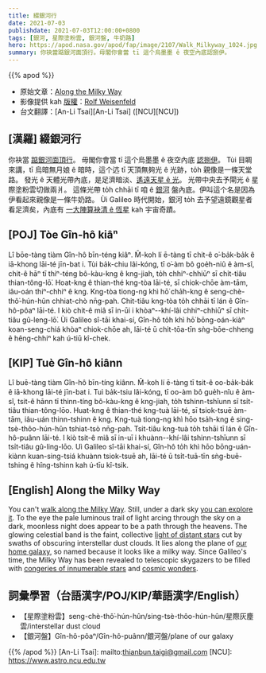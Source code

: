 ```yaml
---
title: 綴銀河行
date: 2021-07-03
publishdate: 2021-07-03T12:00:00+0800
tags: [銀河, 星際塗粉雲, 銀河盤, 牛奶路]
hero: https://apod.nasa.gov/apod/fap/image/2107/Walk_Milkyway_1024.jpg
summary: 你袂當踮銀河面頂行。毋閣你會當 tī 這个烏墨墨 ê 夜空內底認捌伊。
---
```


{{% apod %}}

- 原始文章：[Along the Milky Way](https://apod.nasa.gov/apod/ap210703.html)
- 影像提供 kah [版權][copyright]：[Rolf Weisenfeld](https://weisenfeld.net/)
- 台文翻譯：[An-Li Tsai][An-Li Tsai] ([NCU][NCU])

## [漢羅] 綴銀河行
你袂當 [踮銀河面頂行][walk along the Milky Way]。
毋閣你會當 tī 這个烏墨墨 ê 夜空內底 [認捌伊][you can explore it]。
Tùi 目睭來講，tī 烏暗無月娘 ê 暗時，這个迒 tī 天頂無夠光 ê 光跡，to̍h 親像是一條天堂路。
發光 ê 天體光帶內底，是足濟暗淡、[遙遠天星 ê 光][light of distant stars]。
光帶中央去予閘光 ê 星際塗粉雲切做兩爿。
這條光帶 to̍h chhāi tī 咱 ê [銀河][our home galaxy] 盤內底。伊叫這个名是因為伊看起來親像是一條牛奶路。
Ùi Galileo 時代開始，銀河 to̍h 去予望遠鏡觀星者看足濟矣，內底有 [一大陣算袂清 ê 恆星][congeries of innumerable stars] kah 宇宙奇蹟。

## [POJ] Tòe Gîn-hô kiâⁿ
Lî bōe-tàng tiàm Gîn-hô bīn-téng kiâⁿ.
M̄-koh lí ē-tàng tī chit-ê o͘-ba̍k-ba̍k ê iā-khong lāi-té jīn-bat i.
Tùi ba̍k-chiu lâi-kóng, tī o͘-àm bô goe̍h-niû ê àm-sî, chit-ê hāⁿ tī thiⁿ-téng bô-kàu-kng ê kng-jiah, to̍h chhiⁿ-chhiūⁿ sī chi̍t-tiâu thian-tông-lō͘.
Hoat-kng ê thian-thé kng-tòa lāi-té, sī chiok-chōe àm-tām, iâu-oán thiⁿ-chhiⁿ ê kng.
Kng-tòa tiong-ng khì hō͘ cha̍h-kng ê seng-chè-thô͘-hún-hûn chhiat-chò nn̄g-pah.
Chit-tiâu kng-tòa to̍h chhāi tī lán ê Gîn-hô-pôaⁿ lāi-té.
I kiò chit-ê miâ sī in-ūi i khòaⁿ--khí-lâi chhiⁿ-chhiūⁿ sī chi̍t-tiâu gû-leng-lō͘.
Ùi Galileo sî-tāi khai-sí, Gîn-hô to̍h khì hō͘ bōng-oán-kiàⁿ koan-seng-chiá khòaⁿ chiok-chōe ah, lāi-té ū chi̍t-tōa-tīn sǹg-bōe-chheng ê hêng-chhiⁿ kah ú-tiū kî-chek.

## [KIP]  Tuè Gîn-hô kiânn
Lî buē-tàng tiàm Gîn-hô bīn-tíng kiânn.
M̄-koh lí ē-tàng tī tsit-ê oo-ba̍k-ba̍k ê iā-khong lāi-té jīn-bat i.
Tuì ba̍k-tsiu lâi-kóng, tī oo-àm bô gue̍h-nîu ê àm-sî, tsit-ê hānn tī thinn-tíng bô-kàu-kng ê kng-jiah, to̍h tshinn-tshīunn sī tsi̍t-tiâu thian-tông-lōo.
Huat-kng ê thian-thé kng-tuà lāi-té, sī tsiok-tsuē àm-tām, iâu-uán thinn-tshinn ê kng.
Kng-tuà tiong-ng khì hōo tsa̍h-kng ê sing-tsè-thôo-hún-hûn tshiat-tsò nn̄g-pah.
Tsit-tiâu kng-tuà to̍h tshāi tī lán ê Gîn-hô-puânn lāi-té.
I kiò tsit-ê miâ sī in-uī i khuànn--khí-lâi tshinn-tshīunn sī tsi̍t-tiâu gû-ling-lōo.
Uì Galileo sî-tāi khai-sí, Gîn-hô to̍h khì hōo bōng-uán-kiànn kuan-sing-tsiá khuànn tsiok-tsuē ah, lāi-té ū tsi̍t-tuā-tīn sǹg-buē-tshing ê hîng-tshinn kah ú-tīu kî-tsik.



## [English] Along the Milky Way
You can't [walk along the Milky Way][walk along the Milky Way].
Still, under a dark sky [you can explore it][you can explore it].
To the eye the pale luminous trail of light arcing through the sky on a dark, moonless night does appear to be a path through the heavens.
The glowing celestial band is the faint, collective [light of distant stars][light of distant stars] cut by swaths of obscuring interstellar dust clouds.
It lies along the plane of [our home galaxy][our home galaxy], so named because it looks like a milky way.
Since Galileo's time, the Milky Way has been revealed to telescopic skygazers to be filled with [congeries of innumerable stars][congeries of innumerable stars] and [cosmic wonders][cosmic wonders].





## 詞彙學習（台語漢字/POJ/KIP/華語漢字/English）


- 【星際塗粉雲】seng-chè-thô͘-hún-hûn/sing-tsè-thôo-hún-hûn/星際灰塵雲/interstellar dust cloud
- 【銀河盤】Gîn-hô-pôaⁿ/Gîn-hô-puânn/銀河盤/plane of our galaxy





{{% /apod %}}
[An-Li Tsai]: mailto:thianbun.taigi@gmail.com
[NCU]: https://www.astro.ncu.edu.tw

[copyright]: https://apod.nasa.gov/apod/fap/lib/about_apod.html#srapply

[walk along the Milky Way]:https://apod.nasa.gov/apod/ap130601.html
[you can explore it]:https://www.astrobin.com/xcb5dn/B/
[light of distant stars]:https://asd.gsfc.nasa.gov/blueshift/index.php/2015/07/22/how-many-stars-in-the-milky-way/
[our home galaxy]:https://imagine.gsfc.nasa.gov/science/objects/milkyway1.html
[congeries of innumerable stars]:https://en.wikipedia.org/wiki/Sidereus_Nuncius#Stars
[cosmic wonders]:https://illuminateduniverse.org/
